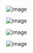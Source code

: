 ![image](https://github.com/user-attachments/assets/132bdf2e-6041-47b5-93cd-f0065b7eb1b5)

![image](https://github.com/user-attachments/assets/2ed38df0-416b-4b0c-9c9f-d7c4b18eb304)

![image](https://github.com/user-attachments/assets/d00bf3e0-4f6f-431a-94ea-47348b90a68b)


![image](https://github.com/user-attachments/assets/a629536b-703b-4323-bb80-de5ca341f667)




